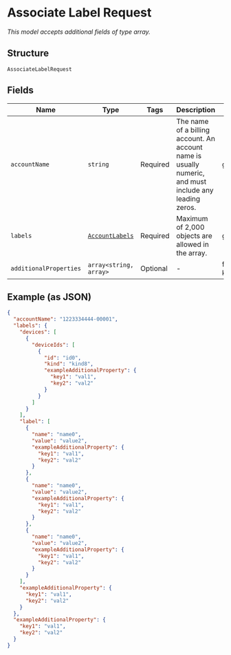 
# Associate Label Request

*This model accepts additional fields of type array.*

## Structure

`AssociateLabelRequest`

## Fields

| Name | Type | Tags | Description | Getter | Setter |
|  --- | --- | --- | --- | --- | --- |
| `accountName` | `string` | Required | The name of a billing account. An account name is usually numeric, and must include any leading zeros. | getAccountName(): string | setAccountName(string accountName): void |
| `labels` | [`AccountLabels`](../../doc/models/account-labels.md) | Required | Maximum of 2,000 objects are allowed in the array. | getLabels(): AccountLabels | setLabels(AccountLabels labels): void |
| `additionalProperties` | `array<string, array>` | Optional | - | findAdditionalProperty(string key): array | additionalProperty(string key, array value): void |

## Example (as JSON)

```json
{
  "accountName": "1223334444-00001",
  "labels": {
    "devices": [
      {
        "deviceIds": [
          {
            "id": "id0",
            "kind": "kind8",
            "exampleAdditionalProperty": {
              "key1": "val1",
              "key2": "val2"
            }
          }
        ]
      }
    ],
    "label": [
      {
        "name": "name0",
        "value": "value2",
        "exampleAdditionalProperty": {
          "key1": "val1",
          "key2": "val2"
        }
      },
      {
        "name": "name0",
        "value": "value2",
        "exampleAdditionalProperty": {
          "key1": "val1",
          "key2": "val2"
        }
      },
      {
        "name": "name0",
        "value": "value2",
        "exampleAdditionalProperty": {
          "key1": "val1",
          "key2": "val2"
        }
      }
    ],
    "exampleAdditionalProperty": {
      "key1": "val1",
      "key2": "val2"
    }
  },
  "exampleAdditionalProperty": {
    "key1": "val1",
    "key2": "val2"
  }
}
```

